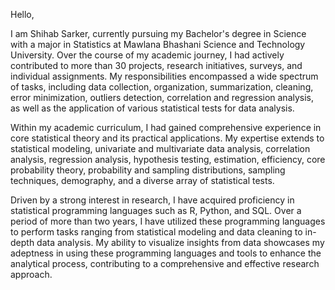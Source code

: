 Hello,

I am Shihab Sarker, currently pursuing my Bachelor's degree in Science with a major in Statistics at Mawlana Bhashani Science and Technology University. Over the course of my academic journey, I had actively contributed to more than 30 projects, research initiatives, surveys, and individual assignments. My responsibilities encompassed a wide spectrum of tasks, including data collection, organization, summarization, cleaning, error minimization, outliers detection, correlation and regression analysis, as well as the application of various statistical tests for data analysis.

Within my academic curriculum, I had gained comprehensive experience in core statistical theory and its practical applications. My expertise extends to statistical modeling, univariate and multivariate data analysis, correlation analysis, regression analysis, hypothesis testing, estimation, efficiency, core probability theory, probability and sampling distributions, sampling techniques, demography, and a diverse array of statistical tests.

Driven by a strong interest in research, I have acquired proficiency in statistical programming languages such as R, Python, and SQL. Over a period of more than two years, I have utilized these programming languages to perform tasks ranging from statistical modeling and data cleaning to in-depth data analysis. My ability to visualize insights from data showcases my adeptness in using these programming languages and tools to enhance the analytical process, contributing to a comprehensive and effective research approach.

<!---
shihabsarker03/shihabsarker03 is a ✨ special ✨ repository because its `README.md` (this file) appears on your GitHub profile.
You can click the Preview link to take a look at your changes.
--->
